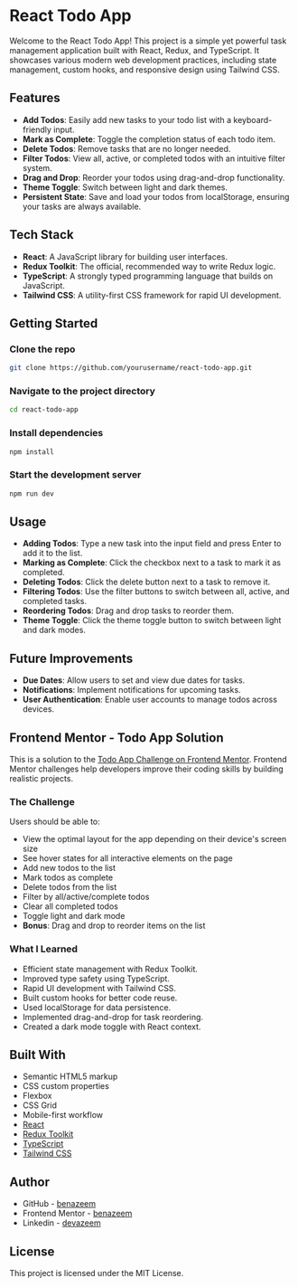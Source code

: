 # React Todo App

Welcome to the React Todo App! This project is a simple yet powerful task management application built with React, Redux, and TypeScript. It showcases various modern web development practices, including state management, custom hooks, and responsive design using Tailwind CSS.

## Features

- **Add Todos**: Easily add new tasks to your todo list with a keyboard-friendly input.
- **Mark as Complete**: Toggle the completion status of each todo item.
- **Delete Todos**: Remove tasks that are no longer needed.
- **Filter Todos**: View all, active, or completed todos with an intuitive filter system.
- **Drag and Drop**: Reorder your todos using drag-and-drop functionality.
- **Theme Toggle**: Switch between light and dark themes.
- **Persistent State**: Save and load your todos from localStorage, ensuring your tasks are always available.

## Tech Stack

- **React**: A JavaScript library for building user interfaces.
- **Redux Toolkit**: The official, recommended way to write Redux logic.
- **TypeScript**: A strongly typed programming language that builds on JavaScript.
- **Tailwind CSS**: A utility-first CSS framework for rapid UI development.

## Getting Started

### Clone the repo

```bash
git clone https://github.com/yourusername/react-todo-app.git
```

### Navigate to the project directory

```bash
cd react-todo-app
```

### Install dependencies

```bash
npm install
```

### Start the development server

```bash
npm run dev
```

## Usage

- **Adding Todos**: Type a new task into the input field and press Enter to add it to the list.
- **Marking as Complete**: Click the checkbox next to a task to mark it as completed.
- **Deleting Todos**: Click the delete button next to a task to remove it.
- **Filtering Todos**: Use the filter buttons to switch between all, active, and completed tasks.
- **Reordering Todos**: Drag and drop tasks to reorder them.
- **Theme Toggle**: Click the theme toggle button to switch between light and dark modes.

## Future Improvements

- **Due Dates**: Allow users to set and view due dates for tasks.
- **Notifications**: Implement notifications for upcoming tasks.
- **User Authentication**: Enable user accounts to manage todos across devices.

## Frontend Mentor - Todo App Solution

This is a solution to the [Todo App Challenge on Frontend Mentor](https://www.frontendmentor.io/challenges/todo-app-Su1_KokOW). Frontend Mentor challenges help developers improve their coding skills by building realistic projects.

### The Challenge

Users should be able to:

- View the optimal layout for the app depending on their device's screen size
- See hover states for all interactive elements on the page
- Add new todos to the list
- Mark todos as complete
- Delete todos from the list
- Filter by all/active/complete todos
- Clear all completed todos
- Toggle light and dark mode
- **Bonus**: Drag and drop to reorder items on the list

### What I Learned

- Efficient state management with Redux Toolkit.
- Improved type safety using TypeScript.
- Rapid UI development with Tailwind CSS.
- Built custom hooks for better code reuse.
- Used localStorage for data persistence.
- Implemented drag-and-drop for task reordering.
- Created a dark mode toggle with React context.

## Built With

- Semantic HTML5 markup
- CSS custom properties
- Flexbox
- CSS Grid
- Mobile-first workflow
- [React](https://reactjs.org/)
- [Redux Toolkit](https://redux-toolkit.js.org/)
- [TypeScript](https://www.typescriptlang.org/)
- [Tailwind CSS](https://tailwindcss.com/)

## Author

- GitHub - [benazeem](https://github.com/benazeem)
- Frontend Mentor - [benazeem](https://www.frontendmentor.io/profile/benazeem)
- Linkedin - [devazeem](https://www.linkedin.com/in/devazeem/)

## License

This project is licensed under the MIT License. 
